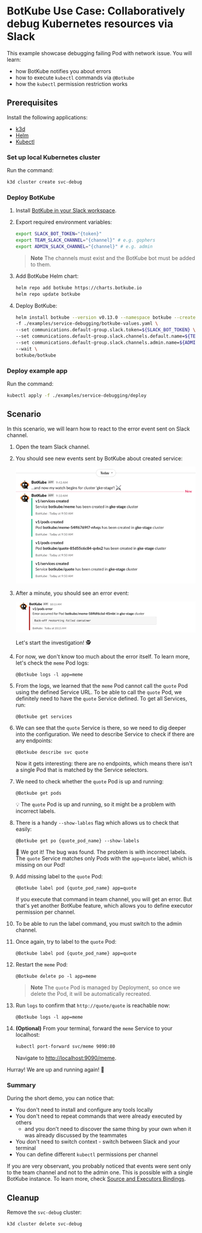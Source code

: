 # BotKube Use Case: Collaboratively debug Kubernetes resources via Slack

This example showcase debugging failing Pod with network issue. You will learn:

- how BotKube notifies you about errors
- how to execute `kubectl` commands via `@Botkube`
- how the `kubectl` permission restriction works

## Prerequisites

Install the following applications:

- [k3d](https://k3d.io/v5.4.6/)
- [Helm](https://helm.sh/)
- [Kubectl](https://kubernetes.io/docs/tasks/tools/#kubectl)

### Set up local Kubernetes cluster

Run the command:

```bash
k3d cluster create svc-debug
```

### Deploy BotKube

1. Install [BotKube in your Slack workspace](https://botkube.io/installation/slack/#install-botkube-slack-app-to-your-slack-workspace).

2. Export required environment variables:

   ```bash
   export SLACK_BOT_TOKEN="{token}"
   export TEAM_SLACK_CHANNEL="{channel}" # e.g. gophers
   export ADMIN_SLACK_CHANNEL="{channel}" # e.g. admin
   ```

   > **Note**
   > The channels must exist and the BotKube bot must be added to them.

3. Add BotKube Helm chart:

   ```bash
   helm repo add botkube https://charts.botkube.io
   helm repo update botkube
   ```

4. Deploy BotKube:

   ```bash
   helm install botkube --version v0.13.0 --namespace botkube --create-namespace \
   -f ./examples/service-debugging/botkube-values.yaml \
   --set communications.default-group.slack.token=${SLACK_BOT_TOKEN} \
   --set communications.default-group.slack.channels.default.name=${TEAM_SLACK_CHANNEL} \
   --set communications.default-group.slack.channels.admin.name=${ADMIN_SLACK_CHANNEL} \
   --wait \
   botkube/botkube
   ```

### Deploy example app

Run the command:

```bash
kubectl apply -f ./examples/service-debugging/deploy
```

## Scenario

In this scenario, we will learn how to react to the error event sent on Slack channel.

1. Open the team Slack channel.

2. You should see new events sent by BotKube about created service:

   ![](assets/create-events.png)

3. After a minute, you should see an error event:

   ![](assets/error-event.png)

   Let's start the investigation! 🕵️

4. For now, we don't know too much about the error itself. To learn more, let's check the `meme` Pod logs:

   ```
   @Botkube logs -l app=meme
   ```

5. From the logs, we learned that the `meme` Pod cannot call the `quote` Pod using the defined Service URL. To be able to call the `quote` Pod, we definitely need to have the `quote` Service defined. To get all Services, run:

   ```
   @Botkube get services
   ```

6. We can see that the `quote` Service is there, so we need to dig deeper into the configuration. We need to describe Service to check if there are any endpoints:

   ```
   @Botkube describe svc quote
   ```

   Now it gets interesting: there are no endpoints, which means there isn't a single Pod that is matched by the Service selectors.

7. We need to check whether the `quote` Pod is up and running:

   ```
   @Botkube get pods
   ```

   💡 The `quote` Pod is up and running, so it might be a problem with incorrect labels.

8. There is a handy `--show-lables` flag which allows us to check that easily:

   ```
   @Botkube get po {quote_pod_name} --show-labels
   ```

   🎉 We got it! The bug was found. The problem is with incorrect labels. The `quote` Service matches only Pods with the `app=quote` label, which is missing on our Pod!

9. Add missing label to the `quote` Pod:

   ```
   @Botkube label pod {quote_pod_name} app=quote
   ```

   If you execute that command in team channel, you will get an error. But that's yet another BotKube feature, which allows you to define executor permission per channel.

10. To be able to run the label command, you must switch to the admin channel.

11. Once again, try to label to the `quote` Pod:

    ```
    @Botkube label pod {quote_pod_name} app=quote
    ```

12. Restart the `meme` Pod:

    ```
    @Botkube delete po -l app=meme
    ```
    > **Note**
    > The `quote` Pod is managed by Deployment, so once we delete the Pod, it will be automatically recreated.

13. Run `logs` to confirm that `http://quote/quote` is reachable now:

    ```
    @Botkube logs -l app=meme
    ```

14. **(Optional)** From your terminal, forward the `meme` Service to your localhost:

    ```bash
    kubectl port-forward svc/meme 9090:80
    ```

    Navigate to [http://localhost:9090/meme](http://localhost:9090/meme).

Hurray! We are up and running again! 🥳

### Summary

During the short demo, you can notice that:

- You don't need to install and configure any tools locally
- You don't need to repeat commands that were already executed by others
  - and you don't need to discover the same thing by your own when it was already discussed by the teammates
- You don't need to switch context - switch between Slack and your terminal
- You can define different `kubectl` permissions per channel

If you are very observant, you probably noticed that events were sent only to the team channel and not to the admin one. This is possible with a single BotKube instance. To learn more, check [Source and Executors Bindings](https://botkube.io/configuration/communication/#source-and-executor-bindings).

## Cleanup

Remove the `svc-debug` cluster:

```bash
k3d cluster delete svc-debug
```
